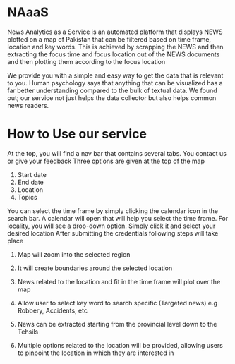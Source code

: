# NAaaS
News Analytics as a Service is an automated platform that displays NEWS plotted on a map of Pakistan that can be filtered based on time frame, location and key words. This is achieved by scrapping the NEWS and then extracting the focus time and focus location out of the NEWS documents and then plotting them according to the focus location

We provide you with a simple and easy way to get the data that is relevant to you. Human psychology says that anything that can be visualized has a far better understanding compared to the bulk of textual data. We found out; our service not just helps the data collector but also helps common news readers.

# How to Use our service

At the top, you will find a nav bar that contains several tabs. You contact us or give your feedback
Three options are given at the top of the map
1.	Start date
2.	End date
3.	Location
4.	Topics

You can select the time frame by simply clicking the calendar icon in the search bar. A calendar will open that will help you select the time frame. For locality, you will see a drop-down option. Simply click it and select your desired location
After submitting the credentials following steps will take place

1.	Map will zoom into the selected region
2.	It will create boundaries around the selected location
3.	News related to the location and fit in the time frame will plot over the map

1.	Allow user to select key word to search specific (Targeted news) e.g Robbery, Accidents, etc
2.	News can be extracted starting from the provincial level down to the Tehsils
3.	Multiple options related to the location will be provided, allowing users to pinpoint the location in which they are interested in
